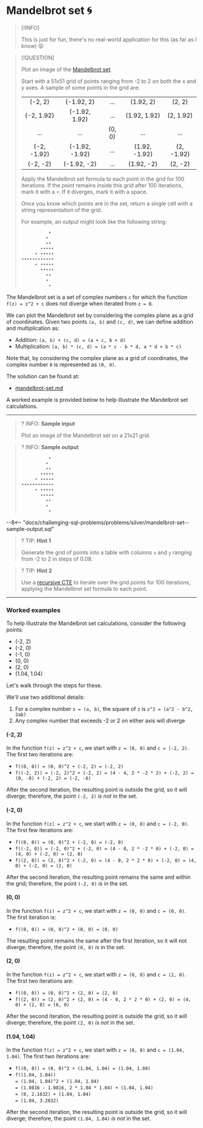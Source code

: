 # Mandelbrot set 🌀

> [!INFO]
>
> This is just for fun, there's no real-world application for this (as far as I know) 😝

> [!QUESTION]
>
> Plot an image of the [Mandelbrot set](https://en.wikipedia.org/wiki/Mandelbrot_set).
>
> Start with a 51x51 grid of points ranging from -2 to 2 on both the x and y axes. A sample of some points in the grid are:
>
> |             |                |        |               |            |
> | :---------: | :------------: | :----: | :-----------: | :--------: |
> |   (-2, 2)   |   (-1.92, 2)   |  ...   |   (1.92, 2)   |   (2, 2)   |
> | (-2, 1.92)  | (-1.92, 1.92)  |  ...   | (1.92, 1.92)  | (2, 1.92)  |
> |     ...     |      ...       | (0, 0) |      ...      |    ...     |
> | (-2, -1.92) | (-1.92, -1.92) |  ...   | (1.92, -1.92) | (2, -1.92) |
> |  (-2, -2)   |  (-1.92, -2)   |  ...   |  (1.92, -2)   |  (2, -2)   |
>
> Apply the Mandelbrot set formula to each point in the grid for 100 iterations. If the point remains inside this grid after 100 iterations, mark it with a `•`. If it diverges, mark it with a space.
>
> Once you know which points are in the set, return a single cell with a string representation of the grid.
>
> For example, an output might look like the following string:
>
> ```
>           •
>          •
>          ••
>        •••••
>      • •••••
> ••••••••••••
>      • •••••
>        •••••
>          ••
>          •
>           •
> ```

The Mandelbrot set is a set of complex numbers `c` for which the function `f(z) = z^2 + c` does not diverge when iterated from `z = 0`.

We can plot the Mandelbrot set by considering the complex plane as a grid of coordinates. Given two points `(a, b)` and `(c, d)`, we can define addition and multiplication as:

- Addition: `(a, b) + (c, d) = (a + c, b + d)`
- Multiplication: `(a, b) * (c, d) = (a * c - b * d, a * d + b * c)`

Note that, by considering the complex plane as a grid of coordinates, the complex number `0` is represented as `(0, 0)`.

The solution can be found at:

- [mandelbrot-set.md](../../solutions/silver/mandelbrot-set.md)

A worked example is provided below to help illustrate the Mandelbrot set calculations.

---

<!-- prettier-ignore -->
>? INFO: **Sample input**
>
> Plot an image of the Mandelbrot set on a 21x21 grid.

<!-- prettier-ignore -->
>? INFO: **Sample output**
>
>
> ```
>           •
>          •
>          ••
>        •••••
>      • •••••
> ••••••••••••
>      • •••••
>        •••••
>          ••
>          •
>           •
> ```
>
--8<-- "docs/challenging-sql-problems/problems/silver/mandelbrot-set--sample-output.sql"

<!-- prettier-ignore -->
>? TIP: **Hint 1**
>
> Generate the grid of points into a table with columns `x` and `y` ranging from -2 to 2 in steps of 0.08.

<!-- prettier-ignore -->
>? TIP: **Hint 2**
>
> Use a [recursive CTE](../../../from-excel-to-sql/advanced-concepts/recursive-ctes.md) to iterate over the grid points for 100 iterations, applying the Mandelbrot set formula to each point.

---

### Worked examples

To help illustrate the Mandelbrot set calculations, consider the following points:

- (-2, 2)
- (-2, 0)
- (-1, 0)
- (0, 0)
- (2, 0)
- (1.04, 1.04)

Let's walk through the steps for these.

We'll use two additional details:

1. For a complex number `z = (a, b)`, the square of `z` is `z^2 = (a^2 - b^2, 2ab)`
2. Any complex number that exceeds -2 or 2 on either axis will diverge

#### (-2, 2)

In the function `f(z) = z^2 + c`, we start with `z = (0, 0)` and `c = (-2, 2)`. The first two iterations are:

- `f((0, 0)) = (0, 0)^2 + (-2, 2) = (-2, 2)`
- `f((-2, 2)) = (-2, 2)^2 + (-2, 2) = (4 - 4, 2 * -2 * 2) + (-2, 2) = (0, -8) + (-2, 2) = (-2, -6)`

After the second iteration, the resulting point is outside the grid, so it will diverge; therefore, the point `(-2, 2)` _is not_ in the set.

#### (-2, 0)

In the function `f(z) = z^2 + c`, we start with `z = (0, 0)` and `c = (-2, 0)`. The first few iterations are:

- `f((0, 0)) = (0, 0)^2 + (-2, 0) = (-2, 0)`
- `f((-2, 0)) = (-2, 0)^2 + (-2, 0) = (4 - 0, 2 * -2 * 0) + (-2, 0) = (4, 0) + (-2, 0) = (2, 0)`
- `f((2, 0)) = (2, 0)^2 + (-2, 0) = (4 - 0, 2 * 2 * 0) + (-2, 0) = (4, 0) + (-2, 0) = (2, 0)`

After the second iteration, the resulting point remains the same and within the grid; therefore, the point `(-2, 0)` _is_ in the set.

#### (0, 0)

In the function `f(z) = z^2 + c`, we start with `z = (0, 0)` and `c = (0, 0)`. The first iteration is:

- `f((0, 0)) = (0, 0)^2 + (0, 0) = (0, 0)`

The resulting point remains the same after the first iteration, so it will not diverge; therefore, the point `(0, 0)` _is_ in the set.

#### (2, 0)

In the function `f(z) = z^2 + c`, we start with `z = (0, 0)` and `c = (2, 0)`. The first two iterations are:

- `f((0, 0)) = (0, 0)^2 + (2, 0) = (2, 0)`
- `f((2, 0)) = (2, 0)^2 + (2, 0) = (4 - 0, 2 * 2 * 0) + (2, 0) = (4, 0) + (2, 0) = (6, 0)`

After the second iteration, the resulting point is outside the grid, so it will diverge; therefore, the point `(2, 0)` _is not_ in the set.

#### (1.04, 1.04)

In the function `f(z) = z^2 + c`, we start with `z = (0, 0)` and `c = (1.04, 1.04)`. The first two iterations are:

- `f((0, 0)) = (0, 0)^2 + (1.04, 1.04) = (1.04, 1.04)`
- `f((1.04, 1.04)) `<br>`= (1.04, 1.04)^2 + (1.04, 1.04) `<br>`= (1.0816 - 1.0816, 2 * 1.04 * 1.04) + (1.04, 1.04) `<br>`= (0, 2.1632) + (1.04, 1.04) `<br>`= (1.04, 3.2032)`

After the second iteration, the resulting point is outside the grid, so it will diverge; therefore, the point `(1.04, 1.04)` _is not_ in the set.
